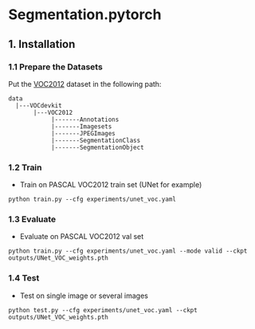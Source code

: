 # Segmentation.pytorch


## 1. Installation
### 1.1 Prepare the Datasets
Put the [VOC2012](http://host.robots.ox.ac.uk/pascal/VOC/voc2012/index.html) dataset in the following path:
```
data
  |---VOCdevkit
       |---VOC2012
            |-------Annotations
            |-------Imagesets
            |-------JPEGImages
            |-------SegmentationClass
            |-------SegmentationObject
```

### 1.2 Train
+ Train on PASCAL VOC2012 train set (UNet for example)
```commandline
python train.py --cfg experiments/unet_voc.yaml
```

### 1.3 Evaluate
+ Evaluate on PASCAL VOC2012 val set
```commandline
python train.py --cfg experiments/unet_voc.yaml --mode valid --ckpt outputs/UNet_VOC_weights.pth
```


### 1.4 Test
+ Test on single image or several images
```commandline
python test.py --cfg experiments/unet_voc.yaml --ckpt outputs/UNet_VOC_weights.pth
```